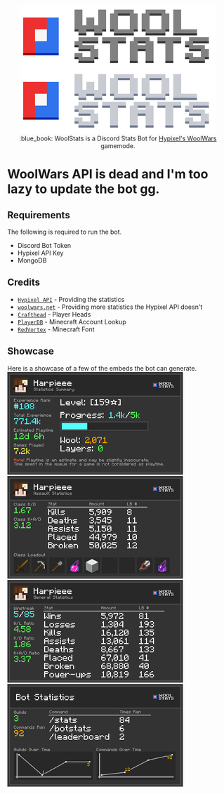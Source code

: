<p align="center">
    <img src="https://github.com/Reasonlesss/WoolStats/blob/main/.github/logo_light.png?raw=true#gh-light-mode-only" />
    <img src="https://github.com/Reasonlesss/WoolStats/blob/main/.github/logo.png?raw=true#gh-dark-mode-only" /><br>
    :blue_book: WoolStats is a Discord Stats Bot for <a href="https://hypixel.net/threads/new-ptl-game-wool-wars.4606663/">Hypixel's WoolWars</a> gamemode.
</p>

# WoolWars API is dead and I'm too lazy to update the bot gg.

## Requirements

The following is required to run the bot.

- Discord Bot Token
- Hypixel API Key
- MongoDB

## Credits

- [`Hypixel API`](https://api.hypixel.net/) - Providing the statistics
- [`woolwars.net`](https://woolwars.net/) - Providing more statistics the Hypixel API doesn't
- [`Crafthead`](https://crafthead.net) - Player Heads
- [`PlayerDB`](https://playerdb.co/) - Minecraft Account Lookup
- [`RedVortex`](https://github.com/RedVortexDev) - Minecraft Font

## Showcase
Here is a showcase of a few of the embeds the bot can generate.
<img src="https://github.com/Reasonlesss/WoolStats/blob/main/.github/showcase/showcase1.png?raw=true" />
<img src="https://github.com/Reasonlesss/WoolStats/blob/main/.github/showcase/showcase2.png?raw=true" />
<img src="https://github.com/Reasonlesss/WoolStats/blob/main/.github/showcase/showcase3.png?raw=true" />
<img src="https://github.com/Reasonlesss/WoolStats/blob/main/.github/showcase/showcase4.png?raw=true" />
